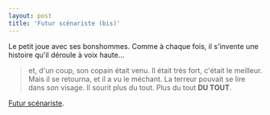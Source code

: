 ```yaml
---
layout: post
title: 'Futur scénariste (bis)'
---
```


Le petit joue avec ses bonshommes. Comme à chaque fois, il s'invente une histoire qu'il déroule à voix haute…

> et, d'un coup, son copain était venu. Il était très fort, c'était le meilleur. Mais il se retourna, et il a vu le méchant. La terreur pouvait se lire dans son visage. Il sourit plus du tout. Plus du tout **DU TOUT**.

[Futur scénariste](/2018/05/futur-scenariste/).